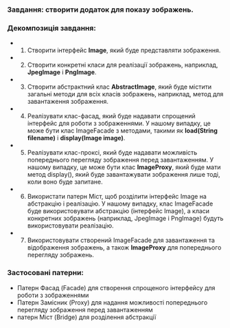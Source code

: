 ### Завдання: створити додаток для показу зображень.

### Декомпозиція завдання:

- 1. Створити інтерфейс **Image**, який буде представляти зображення.
- 2. Створити конкретні класи для реалізації зображень, наприклад, **JpegImage** і **PngImage**.
- 3. Створити абстрактний клас **AbstractImage**, який буде містити загальні методи для всіх класів зображень, наприклад, метод для завантаження зображення.
- 4. Реалізувати клас-фасад, який буде надавати спрощений інтерфейс для роботи з зображеннями. У нашому випадку, це може бути клас ImageFacade з методами, такими як **load(String filename)** і **display(Image image)**.
- 5. Реалізувати клас-проксі, який буде надавати можливість попереднього перегляду зображення перед завантаженням. У нашому випадку, це може бути клас **ImageProxy**, який буде мати метод display(), який буде завантажувати зображення лише тоді, коли воно буде запитане.
- 6. Використати патерн Міст, щоб розділити інтерфейс Image на абстракцію і реалізацію. У нашому випадку, клас ImageFacade буде використовувати абстракцію (інтерфейс Image), а класи конкретних зображень (наприклад, JpegImage і PngImage) будуть використовувати реалізацію.
- 7. Використовувати створений ImageFacade для завантаження та відображення зображень, а також **ImageProxy** для попереднього перегляду зображень.

### Застосовані патерни:

- Патерн Фасад (Facade) для створення спрощеного інтерфейсу для роботи з зображеннями
- Патерн Замісник (Proxy) для надання можливості попереднього перегляду зображення перед завантаженням
- патерн Міст (Bridge) для розділення абстракції